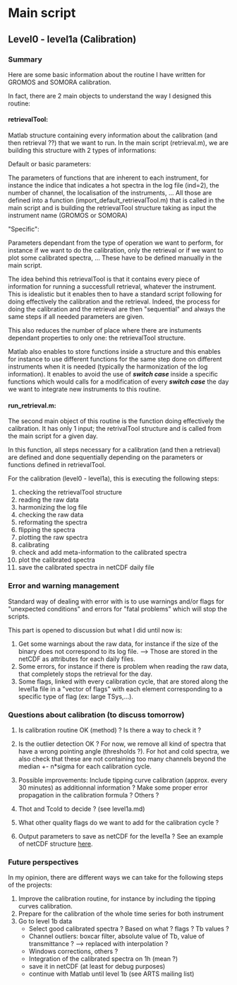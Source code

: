 # Main script
## Level0 - level1a (Calibration)
### Summary
Here are some basic information about the routine I have written for GROMOS and SOMORA calibration.

In fact, there are 2 main objects to understand the way I designed this routine:

#### retrievalTool: 
Matlab structure containing every information about the calibration (and then retrieval ??) that we want to run. In the main script (retrieval.m), we are building this structure with 2 types of informations: 

Default or basic parameters: 

The parameters of functions that are inherent to each instrument, for instance the indice that indicates a hot spectra in the log file (ind=2), the number of channel, the localisation of the instruments, ... All those are defined into a function (import_default_retrievalTool.m) that is called in the main script and is building the retrievalTool structure taking as input the instrument name (GROMOS or SOMORA)

"Specific":

Parameters dependant from the type of operation we want to perform, for instance if we want to do the calibration, only the retrieval or if we want to plot some calibrated spectra, ... These have to be defined manually in the main script. 

The idea behind this retrievalTool is that it contains every piece of information for running a successfull retrieval, whatever the instrument. This is idealistic but it enables then to have a standard script following for doing effectively the calibration and the retrieval. Indeed, the process for doing the calibration and the retrieval are then "sequential" and always the same steps if all needed parameters are given. 

This also reduces the number of place where there are instuments dependant properties to only one: the retrievalTool structure. 

Matlab also enables to store functions inside a structure and this enables for instance to use different functions for the same step done on different instruments when it is needed (typically the harmonization of the log information). It enables to avoid the use of ***switch case*** inside a specific functions which would calls for a modification of every ***switch case*** the day we want to integrate new instruments to this routine.

#### run_retrieval.m:
The second main object of this routine is the function doing effectively the calibration. It has only 1 input; the retrivalTool structure and is called from the main script for a given day.

In this function, all steps necessary for a calibration (and then a retrieval) are defined and done sequentially depending on the parameters or functions defined in retrievalTool. 

For the calibration (level0 - level1a), this is executing the following steps:
1. checking the retrievalTool structure
2. reading the raw data
3. harmonizing the log file
4. checking the raw data
5. reformating the spectra
6. flipping the spectra
7. plotting the raw spectra
8. calibrating
9. check and add meta-information to the calibrated spectra
10. plot the calibrated spectra
11. save the calibrated spectra in netCDF daily file

### Error and warning management
Standard way of dealing with error with is to use warnings and/or flags for "unexpected conditions" and errors for "fatal problems" which will stop the scripts.

This part is opened to discussion but what I did until now is:
1. Get some warnings about the raw data, for instance if the size of the binary does not correspond to its log file. --> Those are stored in the netCDF as attributes for each daily files.
2. Some errors, for instance if there is problem when reading the raw data, that completely stops the retrieval for the day.
3. Some flags, linked with every calibration cycle, that are stored along the level1a file in a "vector of flags" with each element corresponding to a specific type of flag (ex: large TSys,...).

### Questions about calibration (to discuss tomorrow)
1. Is calibration routine OK (method) ? Is there a way to check it ?

2. Is the outlier detection OK ? For now, we remove all kind of spectra that have a wrong pointing angle (thresholds ?). For hot and cold spectra, we also check that these are not containing too many channels beyond the median +- n*sigma for each calibration cycle. 

2. Possible improvements: Include tipping curve calibration (approx. every 30 minutes) as additionnal information ? Make some proper error propagation in the calibration formula ? Others ?

3. Thot and Tcold to decide ? (see level1a.md)

4. What other quality flags do we want to add for the calibration cycle ?

5. Output parameters to save as netCDF for the level1a ? See an example of netCDF structure [here](/documentation/GROSOM_level1a_daily_example.txt).

### Future perspectives

In my opinion, there are different ways we can take for the following steps of the projects:
1. Improve the calibration routine, for instance by including the tipping curves calibration.
2. Prepare for the calibration of the whole time series for both instrument
3. Go to level 1b data
    * Select good calibrated spectra ? Based on what ? flags ? Tb values ?
    * Channel outliers: boxcar filter, absolute value of Tb, value of transmittance ? --> replaced with interpolation ?
    * Windows corrections, others ?
    * Integration of the calibrated spectra on 1h (mean ?)
    * save it in netCDF (at least for debug purposes)
    * continue with Matlab until level 1b (see ARTS mailing list)

<!---
### Suggestion (old)
Take a sort of "object oriented" approach for launching the retrievals. 

We have an object (let's call it retrievalTool) that will contain all the relevant information for the retrieval we want to perform (date, name of the instruments, etc...). We manually define this object for the operation we want to perform (for instance, for running a retrieval between 2 given dates in Payerne, without quality checking anything) and then launch the retrieval through a "run" function.

As launching a retrieval is a step-by-step "linear" operation, we do not need to edit the script effectively doing the step-by-step operation but we only need to edit the retrievalTool object. 

On of the nice thing is that we can store function in this retrievalTool object, so that the retrievals can use different functions for different instruments in the case where it would be needed. This would be defined and documented in the retrievalTool structure and implemented in the main "run" function.

CAUTION: switch cases inside functions should be avoided because it would be painfull to edit them all when a new instruments is added (or a new spectrometers for instance).-->